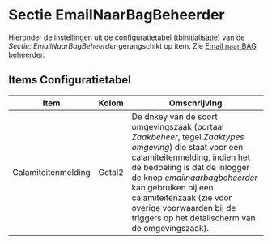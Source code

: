# Sectie EmailNaarBagBeheerder

Hieronder de instellingen uit de configuratietabel (tbinitialisatie) van de *Sectie: EmailNaarBagBeheerder* gerangschikt op item. Zie [Email naar BAG beheerder](/probleemoplossing/programmablokken/email_bag-beheerder.md).

## Items Configuratietabel

| Item | Kolom | Omschrijving |
| ---- | ----- | ------------ |
| Calamiteitenmelding | Getal2 |De dnkey van de soort omgevingszaak (portaal *Zaakbeheer*, tegel *Zaaktypes omgeving*) die staat voor een calamiteitenmelding, indien het de bedoeling is dat de inlogger de knop *emailnaarbagbeheerder* kan gebruiken bij een calamiteitenzaak (zie voor overige voorwaarden bij de triggers op het detailscherm van de omgevingszaak). |
